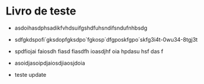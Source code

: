 # Livro de teste

- asdoihasdphsadikfvhdsuifgshdfuhsndifsndufnhbsdg
- sdfgkdspofi´gksdopfgksdpo´fgkosp´dfgposkfgpo´skfg3i4t-0wu34-8tgj3t
- spdfiojai faiosdh fiasd fiasdfh ioasdjhf oia hpdasu hsf das f

- asoidjasoipdjaiosdjiaosjdoia
- teste update
